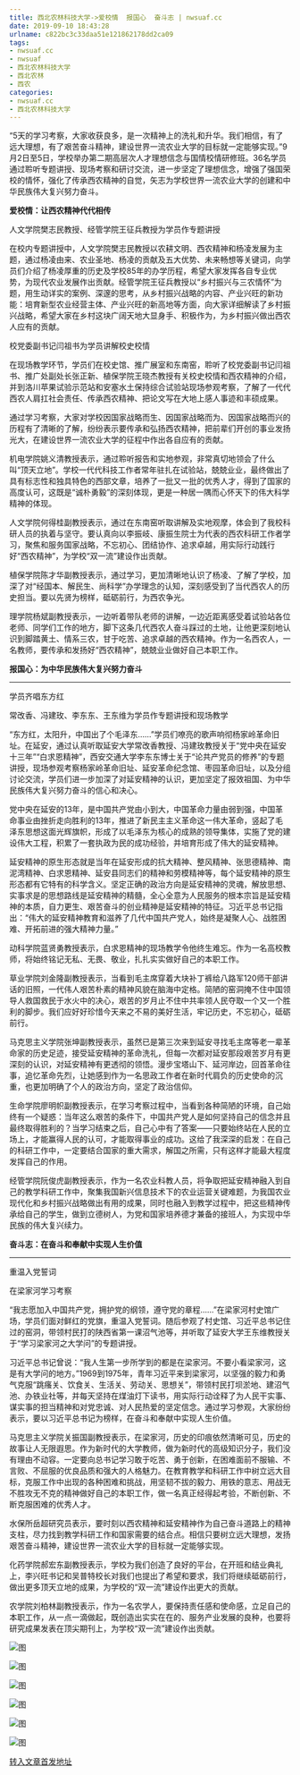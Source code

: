```yaml
---
title: 西北农林科技大学->爱校情  报国心  奋斗志 | nwsuaf.cc
date: 2019-09-10 18:43:28
urlname: c822bc3c33daa51e121862178dd2ca09
tags: 
- nwsuaf.cc
- nwsuaf
- 西北农林科技大学
- 西北农林
- 西农
categories:
- nwsuaf.cc
- 西北农林科技大学
---
```



“5天的学习考察，大家收获良多，是一次精神上的洗礼和升华。我们相信，有了远大理想，有了艰苦奋斗精神，建设世界一流农业大学的目标就一定能够实现。”9月2日至5日，学校举办第二期高层次人才理想信念与国情校情研修班。36名学员通过聆听专题讲授、现场考察和研讨交流，进一步坚定了理想信念，增强了强国荣校的情怀，强化了传承西农精神的自觉，矢志为学校世界一流农业大学的创建和中华民族伟大复兴努力奋斗。

**爱校情：让西农精神代代相传**

人文学院樊志民教授、经管学院王征兵教授为学员作专题讲授

在校内专题讲授中，人文学院樊志民教授以农耕文明、西农精神和杨凌发展为主题，通过杨凌由来、农业圣地、杨凌的贡献及五大优势、未来畅想等关键词，向学员们介绍了杨凌厚重的历史及学校85年的办学历程，希望大家发挥各自专业优势，为现代农业发展作出贡献。经管学院王征兵教授以“乡村振兴与三农情怀”为题，用生动详实的案例、深邃的思考，从乡村振兴战略的内容、产业兴旺的新功能：培育新型农业经营主体、产业兴旺的新高地等方面，向大家详细解读了乡村振兴战略，希望大家在乡村这块广阔天地大显身手、积极作为，为乡村振兴做出西农人应有的贡献。

校党委副书记闫祖书为学员讲解校史校情

在现场教学环节，学员们在校史馆、推广展室和东南窑，聆听了校党委副书记闫祖书、推广处副处长张正新、植保学院王晓杰教授有关校史校情和西农精神的介绍，并到洛川苹果试验示范站和安塞水土保持综合试验站现场参观考察，了解了一代代西农人肩扛社会责任、传承西农精神、把论文写在大地上感人事迹和丰硕成果。

通过学习考察，大家对学校因国家战略而生、因国家战略而为、因国家战略而兴的历程有了清晰的了解，纷纷表示要传承和弘扬西农精神，把前辈们开创的事业发扬光大，在建设世界一流农业大学的征程中作出各自应有的贡献。

机电学院姚义清教授表示，通过聆听报告和实地参观，非常真切地领会了什么叫“顶天立地”。学校一代代科技工作者常年驻扎在试验站，兢兢业业，最终做出了具有标志性和独具特色的西部文章，培养了一批又一批的优秀人才，得到了国家的高度认可，这既是“诚朴勇毅”的深刻体现，更是一种居一隅而心怀天下的伟大科学精神的体现。

人文学院何得桂副教授表示，通过在东南窑听取讲解及实地观摩，体会到了我校科研人员的执着与坚守。要认真向以李振岐、康振生院士为代表的西农科研工作者学习，聚焦和服务国家战略，不忘初心、团结协作、追求卓越，用实际行动践行好“西农精神”，为学校“双一流”建设作出贡献。

植保学院陈才华副教授表示，通过学习，更加清晰地认识了杨凌、了解了学校，加深了对“经国本、解民生、尚科学”办学理念的认知，深刻感受到了当代西农人的历史担当。要以先贤为榜样，砥砺前行，为西农争光。    

理学院杨斌副教授表示，一边听着带队老师的讲解，一边近距离感受着试验站各位老师、同学们工作的地方，脚下这条几代西农人奋斗踩过的土地，让他更深刻地认识到脚踏黄土、情系三农，甘于吃苦、追求卓越的西农精神。作为一名西农人，一名教师，要传承和发扬好“西农精神”，兢兢业业做好自己本职工作。

**报国心：为中华民族伟大复兴努力奋斗**

****

学员齐唱东方红

常改香、冯建玫、李东东、王东维为学员作专题讲授和现场教学

“东方红，太阳升，中国出了个毛泽东……”学员们嘹亮的歌声响彻杨家岭革命旧址。在延安，通过认真听取延安大学常改香教授、冯建玫教授关于“党中央在延安十三年”“白求恩精神”，西安交通大学李东东博士关于“论共产党员的修养”的专题讲授，现场参观考察杨家岭革命旧址、延安革命纪念馆、枣园革命旧址，以及分组讨论交流，学员们进一步加深了对延安精神的认识，更加坚定了报效祖国、为中华民族伟大复兴努力奋斗的信心和决心。

党中央在延安的13年，是中国共产党由小到大，中国革命力量由弱到强，中国革命事业由挫折走向胜利的13年，推进了新民主主义革命这一伟大革命，竖起了毛泽东思想这面光辉旗帜，形成了以毛泽东为核心的成熟的领导集体，实施了党的建设伟大工程，积累了一套执政为民的成功经验，并培育形成了伟大的延安精神。

延安精神的原生形态就是当年在延安形成的抗大精神、整风精神、张思德精神、南泥湾精神、白求恩精神、延安县同志们的精神和劳模精神等，每个延安精神的原生形态都有它特有的科学含义。坚定正确的政治方向是延安精神的灵魂，解放思想、实事求是的思想路线是延安精神的精髓，全心全意为人民服务的根本宗旨是延安精神的本质，自力更生、艰苦奋斗的创业精神是延安精神的特征。习近平总书记指出：“伟大的延安精神教育和滋养了几代中国共产党人，始终是凝聚人心、战胜困难、开拓前进的强大精神力量。”

动科学院蓝贤勇教授表示，白求恩精神的现场教学令他终生难忘。作为一名高校教师，将始终铭记无私、无畏、敬业，扎扎实实做好自己的本职工作。

草业学院刘金隆副教授表示，当看到毛主席穿着大块补丁裤给八路军120师干部讲话的旧照，一代伟人艰苦朴素的精神风貌在脑海中定格。简陋的窑洞掩不住中国领导人救国救民于水火中的决心，艰苦的岁月止不住中共率领人民夺取一个又一个胜利的脚步。我们应好好珍惜今天来之不易的美好生活，牢记历史，不忘初心，砥砺前行。

马克思主义学院张坤副教授表示，虽然已是第三次来到延安寻找毛主席等老一辈革命家的历史足迹，接受延安精神的革命洗礼，但每一次都对延安那段艰苦岁月有更深刻的认识，对延安精神有更透彻的领悟。漫步宝塔山下、延河岸边，回首革命往事，追忆革命先烈，让她感到作为一名思政工作者在新时代肩负的历史使命的沉重，也更加明确了个人的政治方向，坚定了政治信仰。

生命学院廖明帜副教授表示，在学习考察过程中，当看到各种简陋的环境，自己始终有一个疑惑：当年这么艰苦的条件下，中国共产党人是如何坚持自己的信念并且最终取得胜利的？当学习结束之后，自己心中有了答案——只要始终站在人民的立场上，才能赢得人民的认可，才能取得事业的成功。这给了我深深的启发：在自己的科研工作中，一定要结合国家的重大需求，解国之所需，只有这样才能最大程度发挥自己的作用。

经管学院阮俊虎副教授表示，作为一名农业科教人员，将争取把延安精神融入到自己的教学科研工作中，聚集我国新兴信息技术下的农业运营关键难题，为我国农业现代化和乡村振兴战略做出有用的成果，同时也融入到教学过程中，把这些精神传承给自己的学生，做到立德树人，为党和国家培养德才兼备的接班人，为实现中华民族的伟大复兴续力。

**奋斗志：在奋斗和奉献中实现人生价值**

****

重温入党誓词

在梁家河学习考察

“我志愿加入中国共产党，拥护党的纲领，遵守党的章程……”在梁家河村史馆广场，学员们面对鲜红的党旗，重温入党誓词。随后参观了村史馆、习近平总书记住过的窑洞，带领村民打的陕西省第一课沼气池等，并听取了延安大学王东维教授关于“学习梁家河之大学问”的专题讲授。

习近平总书记曾说：“我人生第一步所学到的都是在梁家河。不要小看梁家河，这是有大学问的地方。”1969到1975年，青年习近平来到梁家河，以坚强的毅力和勇气克服“跳瘙关、饮食关、生活关、劳动关、思想关”，带领村民打坝淤地、建沼气池、办铁业社等，并每天坚持在煤油灯下读书，用实际行动诠释了为人民干实事、谋实事的担当精神和对党忠诚、对人民热爱的坚定信念。通过学习参观，大家纷纷表示，要以习近平总书记为榜样，在奋斗和奉献中实现人生价值。

马克思主义学院关振国副教授表示，在梁家河，历史的印痕依然清晰可见，历史的故事让人无限遐思。作为新时代的大学教师，做为新时代的高级知识分子，我们没有理由不动容。一定要向总书记学习敢于吃苦、勇于创新，在困难面前不服输、不言败、不屈服的优良品质和强大的人格魅力。在教育教学和科研工作中树立远大目标，克服工作中出现的各种困难和挑战，用坚韧不拔的毅力、用铁的意志、用战无不胜攻无不克的精神做好自己的本职工作，做一名真正经得起考验，不断创新、不断克服困难的优秀人才。

水保所岳超研究员表示，要时刻以西农精神和延安精神作为自己奋斗道路上的精神支柱，尽力找到教学科研工作和国家需要的结合点。相信只要树立远大理想，发扬艰苦奋斗精神，建设世界一流农业大学的目标就一定能够实现。

化药学院郝宏东副教授表示，学校为我们创造了良好的平台，在开班和结业典礼上，李兴旺书记和吴普特校长对我们也提出了希望和要求，我们将继续砥砺前行，做出更多顶天立地的成果，为学校的“双一流”建设作出更大的贡献。

农学院刘柏林副教授表示，作为一名农学人，要保持责任感和使命感，立足自己的本职工作，从一点一滴做起，既创造出实实在在的、服务产业发展的良种，也要将研究成果发表在顶尖期刊上，为学校“双一流”建设作出贡献。



![图](https://news.nwsuaf.edu.cn/images/content/2019-09/20190910090149513339.jpg)

![图](https://news.nwsuaf.edu.cn/images/content/2019-09/20190910090130468248.jpg)

![图](https://news.nwsuaf.edu.cn/images/content/2019-09/20190910090108255114.jpg)

![图](https://news.nwsuaf.edu.cn/images/content/2019-09/20190910090031962095.jpg)

![图](https://news.nwsuaf.edu.cn/images/content/2019-09/20190910085959053980.jpg)

![图](https://news.nwsuaf.edu.cn/images/content/2019-09/20190910085913418838.jpg)

[转入文章首发地址](https://news.nwsuaf.edu.cn/xnxw/91663.htm)